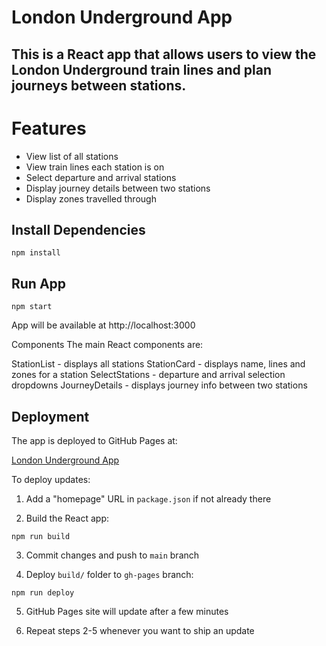 # London Underground App
## This is a React app that allows users to view the London Underground train lines and plan journeys between stations.

# Features
* View list of all stations
* View train lines each station is on
* Select departure and arrival stations
* Display journey details between two stations
* Display zones travelled through

## Install Dependencies
```
npm install
```

## Run App
```
npm start
```

App will be available at http://localhost:3000

Components
The main React components are:

StationList - displays all stations
StationCard - displays name, lines and zones for a station
SelectStations - departure and arrival selection dropdowns
JourneyDetails - displays journey info between two stations



## Deployment

The app is deployed to GitHub Pages at:

[London Underground App](https://movi1.github.io/london-underground-app/)



To deploy updates:

1. Add a "homepage" URL in `package.json` if not already there

2. Build the React app:
```
npm run build
```

3. Commit changes and push to `main` branch

4. Deploy `build/` folder to `gh-pages` branch:
```
npm run deploy
```

5. GitHub Pages site will update after a few minutes

6. Repeat steps 2-5 whenever you want to ship an update
